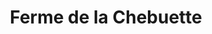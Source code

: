 ---
title: "Ferme de la Chebuette"
url: /saint-julien-de-concelles/ferme-de-la-chebuette/
shop: Hofladen
---